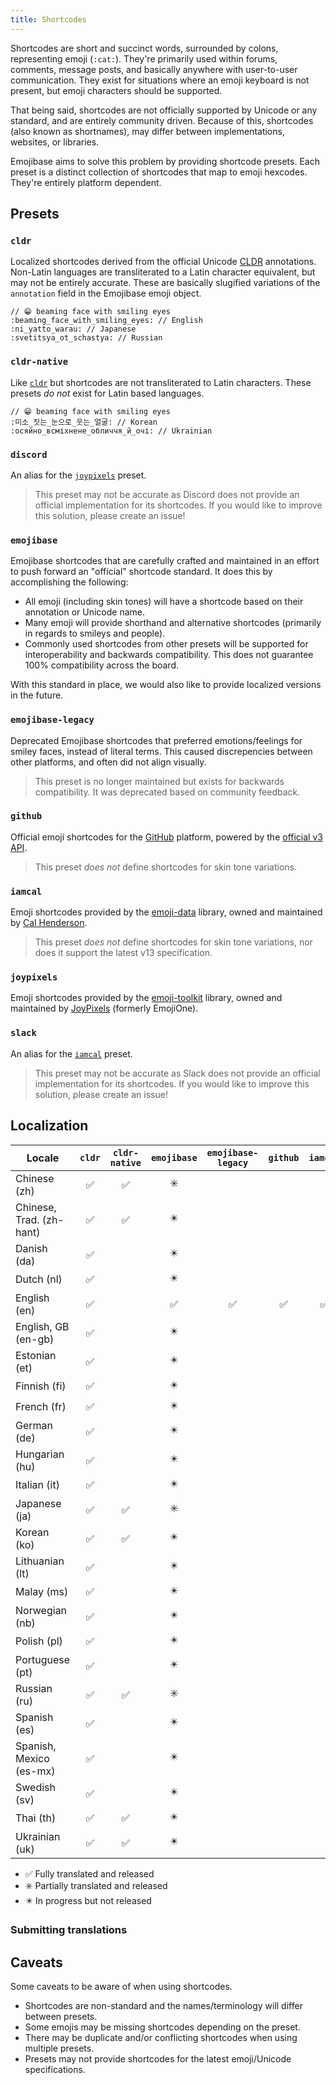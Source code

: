 ```yaml
---
title: Shortcodes
---
```


Shortcodes are short and succinct words, surrounded by colons, representing emoji (`:cat:`). They're
primarily used within forums, comments, message posts, and basically anywhere with user-to-user
communication. They exist for situations where an emoji keyboard is not present, but emoji
characters should be supported.

That being said, shortcodes are not officially supported by Unicode or any standard, and are
entirely community driven. Because of this, shortcodes (also known as shortnames), may differ
between implementations, websites, or libraries.

Emojibase aims to solve this problem by providing shortcode presets. Each preset is a distinct
collection of shortcodes that map to emoji hexcodes. They're entirely platform dependent.

## Presets

### `cldr`

Localized shortcodes derived from the official Unicode [CLDR][cldr] annotations. Non-Latin languages
are transliterated to a Latin character equivalent, but may not be entirely accurate. These are
basically slugified variations of the `annotation` field in the Emojibase emoji object.

```
// 😁 beaming face with smiling eyes
:beaming_face_with_smiling_eyes: // English
:ni_yatto_warau: // Japanese
:svetitsya_ot_schastya: // Russian
```

### `cldr-native`

Like [`cldr`](#cldr) but shortcodes are not transliterated to Latin characters. These presets _do
not_ exist for Latin based languages.

```
// 😁 beaming face with smiling eyes
:미소_짓는_눈으로_웃는_얼굴: // Korean
:осяйно_всміхнене_обличчя_й_очі: // Ukrainian
```

### `discord`

An alias for the [`joypixels`](#joypixels) preset.

> This preset may not be accurate as Discord does not provide an official implementation for its
> shortcodes. If you would like to improve this solution, please create an issue!

### `emojibase`

Emojibase shortcodes that are carefully crafted and maintained in an effort to push forward an
"official" shortcode standard. It does this by accomplishing the following:

- All emoji (including skin tones) will have a shortcode based on their annotation or Unicode name.
- Many emoji will provide shorthand and alternative shortcodes (primarily in regards to smileys and
  people).
- Commonly used shortcodes from other presets will be supported for interoperability and backwards
  compatibility. This does not guarantee 100% compatibility across the board.

With this standard in place, we would also like to provide localized versions in the future.

### `emojibase-legacy`

Deprecated Emojibase shortcodes that preferred emotions/feelings for smiley faces, instead of
literal terms. This caused discrepencies between other platforms, and often did not align visually.

> This preset is no longer maintained but exists for backwards compatibility. It was deprecated
> based on community feedback.

### `github`

Official emoji shortcodes for the [GitHub](https://github.com) platform, powered by the
[official v3 API](https://api.github.com/emojis).

> This preset _does not_ define shortcodes for skin tone variations.

### `iamcal`

Emoji shortcodes provided by the [emoji-data](https://github.com/iamcal/emoji-data) library, owned
and maintained by [Cal Henderson](https://github.com/iamcal).

> This preset _does not_ define shortcodes for skin tone variations, nor does it support the latest
> v13 specification.

### `joypixels`

Emoji shortcodes provided by the [emoji-toolkit](https://github.com/joypixels/emoji-toolkit)
library, owned and maintained by [JoyPixels](https://github.com/joypixels) (formerly EmojiOne).

### `slack`

An alias for the [`iamcal`](#iamcal) preset.

> This preset may not be accurate as Slack does not provide an official implementation for its
> shortcodes. If you would like to improve this solution, please create an issue!

## Localization

| Locale                   | `cldr` | `cldr-native` | `emojibase` | `emojibase-legacy` | `github` | `iamcal` | `joypixels` |
| ------------------------ | :----: | :-----------: | :---------: | :----------------: | :------: | :------: | :---------: |
| Chinese (zh)             |   ✅   |      ✅       |     ✳️      |                    |          |          |             |
| Chinese, Trad. (zh-hant) |   ✅   |      ✅       |     ✴️      |                    |          |          |             |
| Danish (da)              |   ✅   |               |     ✴️      |                    |          |          |             |
| Dutch (nl)               |   ✅   |               |     ✴️      |                    |          |          |             |
| English (en)             |   ✅   |               |     ✅      |         ✅         |    ✅    |    ✅    |     ✅      |
| English, GB (en-gb)      |   ✅   |               |     ✴️      |                    |          |          |             |
| Estonian (et)            |   ✅   |               |     ✴️      |                    |          |          |             |
| Finnish (fi)             |   ✅   |               |     ✴️      |                    |          |          |             |
| French (fr)              |   ✅   |               |     ✴️      |                    |          |          |             |
| German (de)              |   ✅   |               |     ✴️      |                    |          |          |             |
| Hungarian (hu)           |   ✅   |               |     ✴️      |                    |          |          |             |
| Italian (it)             |   ✅   |               |     ✴️      |                    |          |          |             |
| Japanese (ja)            |   ✅   |      ✅       |     ✳️      |                    |          |          |             |
| Korean (ko)              |   ✅   |      ✅       |     ✴️      |                    |          |          |             |
| Lithuanian (lt)          |   ✅   |               |     ✴️      |                    |          |          |             |
| Malay (ms)               |   ✅   |               |     ✴️      |                    |          |          |             |
| Norwegian (nb)           |   ✅   |               |     ✴️      |                    |          |          |             |
| Polish (pl)              |   ✅   |               |     ✴️      |                    |          |          |             |
| Portuguese (pt)          |   ✅   |               |     ✴️      |                    |          |          |             |
| Russian (ru)             |   ✅   |      ✅       |     ✳️      |                    |          |          |             |
| Spanish (es)             |   ✅   |               |     ✴️      |                    |          |          |             |
| Spanish, Mexico (es-mx)  |   ✅   |               |     ✴️      |                    |          |          |             |
| Swedish (sv)             |   ✅   |               |     ✴️      |                    |          |          |             |
| Thai (th)                |   ✅   |      ✅       |     ✴️      |                    |          |          |             |
| Ukrainian (uk)           |   ✅   |      ✅       |     ✴️      |                    |          |          |             |

- ✅ Fully translated and released
- ✳️ Partially translated and released
- ✴️ In progress but not released

### Submitting translations

## Caveats

Some caveats to be aware of when using shortcodes.

- Shortcodes are non-standard and the names/terminology will differ between presets.
- Some emojis may be missing shortcodes depending on the preset.
- There may be duplicate and/or conflicting shortcodes when using multiple presets.
- Presets may not provide shortcodes for the latest emoji/Unicode specifications.

[cldr]: http://cldr.unicode.org/index/downloads/cldr-38
